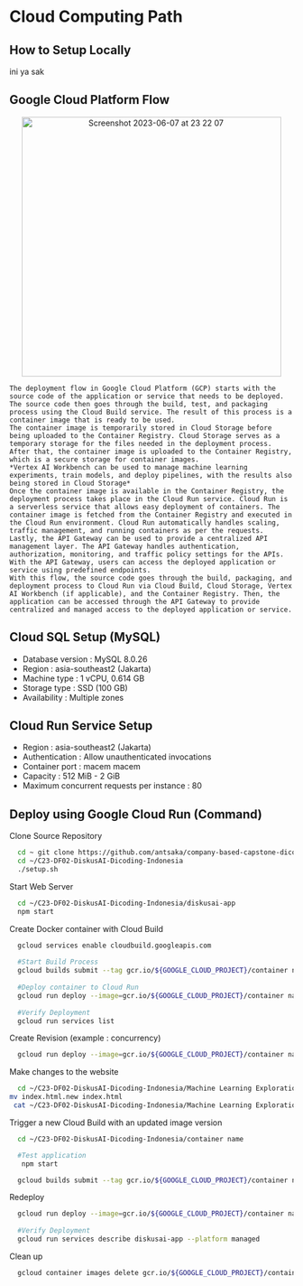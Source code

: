 # Cloud Computing Path

## How to Setup Locally
ini ya sak

## Google Cloud Platform Flow
<p align="center">
    <img width="460" alt="Screenshot 2023-06-07 at 23 22 07" src="https://github.com/C23-DF02-DiskusAI-Dicoding-Indonesia/API-Serving/assets/132810595/afeab717-152e-4d08-9b8c-59a838b06a7c">
</p>

    The deployment flow in Google Cloud Platform (GCP) starts with the source code of the application or service that needs to be deployed. The source code then goes through the build, test, and packaging process using the Cloud Build service. The result of this process is a container image that is ready to be used.
    The container image is temporarily stored in Cloud Storage before being uploaded to the Container Registry. Cloud Storage serves as a temporary storage for the files needed in the deployment process. After that, the container image is uploaded to the Container Registry, which is a secure storage for container images.
    *Vertex AI Workbench can be used to manage machine learning experiments, train models, and deploy pipelines, with the results also being stored in Cloud Storage*
    Once the container image is available in the Container Registry, the deployment process takes place in the Cloud Run service. Cloud Run is a serverless service that allows easy deployment of containers. The container image is fetched from the Container Registry and executed in the Cloud Run environment. Cloud Run automatically handles scaling, traffic management, and running containers as per the requests.
    Lastly, the API Gateway can be used to provide a centralized API management layer. The API Gateway handles authentication, authorization, monitoring, and traffic policy settings for the APIs. With the API Gateway, users can access the deployed application or service using predefined endpoints.
    With this flow, the source code goes through the build, packaging, and deployment process to Cloud Run via Cloud Build, Cloud Storage, Vertex AI Workbench (if applicable), and the Container Registry. Then, the application can be accessed through the API Gateway to provide centralized and managed access to the deployed application or service.

## Cloud SQL Setup (MySQL)
- Database version : MySQL 8.0.26
- Region : asia-southeast2 (Jakarta)
- Machine type : 1 vCPU, 0.614 GB
- Storage type : SSD (100 GB)
- Availability : Multiple zones

## Cloud Run Service Setup
- Region : asia-southeast2 (Jakarta)
- Authentication : Allow unauthenticated invocations
- Container port : macem macem
- Capacity : 512 MiB - 2 GiB
- Maximum concurrent requests per instance : 80

## Deploy using Google Cloud Run (Command)

Clone Source Repository
```bash
  cd ~ git clone https://github.com/antsaka/company-based-capstone-dicoding-df2.git
  cd ~/C23-DF02-DiskusAI-Dicoding-Indonesia
  ./setup.sh
```
Start Web Server
```bash
  cd ~/C23-DF02-DiskusAI-Dicoding-Indonesia/diskusai-app 
  npm start
```
Create Docker container with Cloud Build
```bash
  gcloud services enable cloudbuild.googleapis.com
  
  #Start Build Process
  gcloud builds submit --tag gcr.io/${GOOGLE_CLOUD_PROJECT}/container name .
  
  #Deploy container to Cloud Run
  gcloud run deploy --image=gcr.io/${GOOGLE_CLOUD_PROJECT}/container name --platform managed
  
  #Verify Deployment
  gcloud run services list
```
Create Revision (example : concurrency)
```bash
  gcloud run deploy --image=gcr.io/${GOOGLE_CLOUD_PROJECT}/container name --platform managed --concurrency (insert number of concurrency)
```
Make changes to the website
```bash
  cd ~/C23-DF02-DiskusAI-Dicoding-Indonesia/Machine Learning Exploration/Search Bar Suggestion/templates
mv index.html.new index.html
 cat ~/C23-DF02-DiskusAI-Dicoding-Indonesia/Machine Learning Exploration/Search Bar Suggestion/templates/index.html
```
Trigger a new Cloud Build with an updated image version
```bash
  cd ~/C23-DF02-DiskusAI-Dicoding-Indonesia/container name

  #Test application 
   npm start 

  gcloud builds submit --tag gcr.io/${GOOGLE_CLOUD_PROJECT}/container name:2.0.0 .
```
Redeploy
```bash
  gcloud run deploy --image=gcr.io/${GOOGLE_CLOUD_PROJECT}/container name:2.0.0 --platform managed
  
  #Verify Deployment
  gcloud run services describe diskusai-app --platform managed
```
Clean up
```bash
  gcloud container images delete gcr.io/${GOOGLE_CLOUD_PROJECT}/container name --quiet
```
